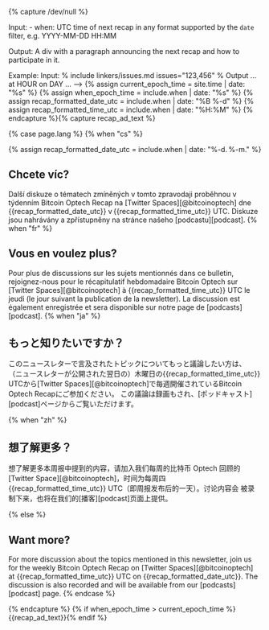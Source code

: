 {% capture /dev/null %}

<!--
recap-ad.md: creates an advertisement for the next recap
-->

  Input:
    - when: UTC time of next recap in any format supported by the `date`
      filter, e.g. YYYY-MM-DD HH:MM

  Output:
    A div with a paragraph announcing the next recap and how to
    participate in it.

  Example:
    Input:
      % include linkers/issues.md issues="123,456" %
    Output
      ... at HOUR on DAY ...
-->
{% assign current_epoch_time = site.time | date: "%s" %}
{% assign when_epoch_time = include.when | date: "%s" %}
{% assign recap_formatted_date_utc = include.when | date: "%B %-d" %}
{% assign recap_formatted_time_utc = include.when | date: "%H:%M" %}
{% endcapture %}{% capture recap_ad_text %}
<div markdown="1" class="callout">

{% case page.lang %}
{% when "cs" %}

{% assign recap_formatted_date_utc = include.when | date: "%-d. %-m." %}

## Chcete víc?

Další diskuze o tématech zmíněných v tomto zpravodaji proběhnou v týdenním
Bitcoin Optech Recap na [Twitter Spaces][@bitcoinoptech] dne {{recap_formatted_date_utc}}
v {{recap_formatted_time_utc}} UTC. Diskuze jsou nahrávány a zpřístupněny
na stránce našeho [podcastu][podcast].
{% when "fr" %}

## Vous en voulez plus?

Pour plus de discussions sur les sujets mentionnés dans ce bulletin,
rejoignez-nous pour le récapitulatif hebdomadaire Bitcoin Optech sur [Twitter
Spaces][@bitcoinoptech] à {{recap_formatted_time_utc}} UTC le jeudi (le jour suivant la publication de
la newsletter). La discussion est également enregistrée et sera disponible sur
notre page de [podcasts][podcast].
{% when "ja" %}

## もっと知りたいですか？

このニュースレターで言及されたトピックについてもっと議論したい方は、
（ニュースレターが公開された翌日の）木曜日の{{recap_formatted_time_utc}} UTCから[Twitter
Spaces][@bitcoinoptech]で毎週開催されているBitcoin Optech Recapにご参加ください。
この議論は録画もされ、[ポッドキャスト][podcast]ページからご覧いただけます。

{% when "zh" %}

## 想了解更多？

想了解更多本周报中提到的内容，请加入我们每周的比特币 Optech 回顾的 [Twitter
Space][@bitcoinoptech]，时间为每周四 {{recap_formatted_time_utc}} UTC（即周报发布后的一天）。讨论内容会
被录制下来，也将在我们的[播客][podcast]页面上提供。

{% else %}
## Want more?

For more discussion about the topics mentioned in this newsletter, join
us for the weekly Bitcoin Optech Recap on [Twitter
Spaces][@bitcoinoptech] at {{recap_formatted_time_utc}} UTC on
{{recap_formatted_date_utc}}.  The discussion is also recorded and will
be available from our [podcasts][podcast] page.
{% endcase %}

</div>
{% endcapture %}
{% if when_epoch_time > current_epoch_time %}{{recap_ad_text}}{% endif %}
